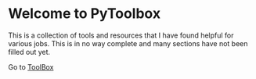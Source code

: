# Welcome to PyToolbox

This is a collection of tools and resources that I have found helpful for various jobs. 
This is in no way complete and many sections have not been filled out yet.

Go to [ToolBox]


[ToolBox]: data/eda.md
